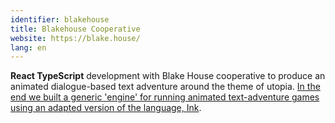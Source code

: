 ```yaml
---
identifier: blakehouse
title: Blakehouse Cooperative
website: https://blake.house/
lang: en
---
```

**React TypeScript** development with Blake House cooperative to produce an animated dialogue-based text adventure around the theme of utopia. <a href="{{ '/blog/2022/08/26/ud-engine.html' | prepend: site.baseurl }}" target="_blank">In the end we built a generic 'engine' for running animated text-adventure games using an adapted version of the language, Ink</a>.